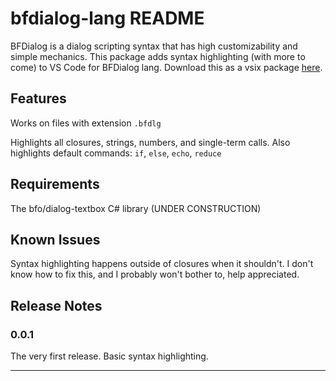 # bfdialog-lang README

BFDialog is a dialog scripting syntax that has high customizability and simple mechanics. This package adds syntax highlighting (with more to come) to VS Code for BFDialog lang. Download this as a vsix package [here](https://drive.google.com/file/d/1Mkk9pLZybn1LTJkLIZsyz7TumMKD2hbz/view?usp=sharing).

## Features

Works on files with extension `.bfdlg`

Highlights all closures, strings, numbers, and single-term calls. Also highlights default commands: `if`, `else`, `echo`, `reduce`

## Requirements

The bfo/dialog-textbox C# library (UNDER CONSTRUCTION)

## Known Issues

Syntax highlighting happens outside of closures when it shouldn't. I don't know how to fix this, and I probably won't bother to, help appreciated.

## Release Notes

### 0.0.1

The very first release. Basic syntax highlighting.

---
